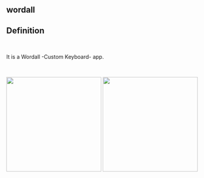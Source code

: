 ## wordall

## Definition
<br> 

It is a Wordall -Custom Keyboard- app.

<br> 

<p align="center">
  <img src="https://user-images.githubusercontent.com/88663603/163732087-d4ae41a4-b23d-41f5-9402-7a053a19cd24.png" width="250"> 
  <img src="https://user-images.githubusercontent.com/88663603/163938207-df554603-fef2-47f1-a68a-6161ba7955c4.gif" width="250"> 
</p>

<a id="contribution"></a>

<br>
